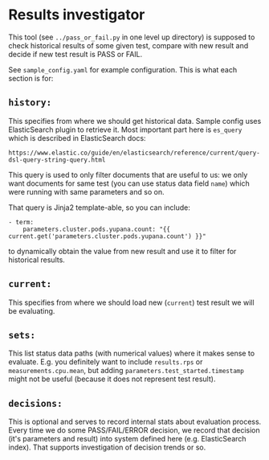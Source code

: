 Results investigator
====================

This tool (see `../pass_or_fail.py` in one level up directory) is supposed
to check historical results of some given test, compare with new result
and decide if new test result is PASS or FAIL.

See `sample_config.yaml` for example configuration. This is what each
section is for:

`history:`
----------

This specifies from where we should get historical data. Sample config
uses ElasticSearch plugin to retrieve it. Most important part here is
`es_query` which is described in ElasticSearch docs:

    https://www.elastic.co/guide/en/elasticsearch/reference/current/query-dsl-query-string-query.html

This query is used to only filter documents that are useful to us:
we only want documents for same test (you can use status data field
`name`) which were running with same parameters and so on.

That query is Jinja2 template-able, so you can include:

    - term:
        parameters.cluster.pods.yupana.count: "{{ current.get('parameters.cluster.pods.yupana.count') }}"

to dynamically obtain the value from new result and use it to filter for
historical results.

`current:`
----------

This specifies from where we should load new (`current`) test result
we will be evaluating.

`sets:`
-------

This list status data paths (with numerical values) where it makes sense
to evaluate. E.g. you definitely want to include `results.rps` or
`measurements.cpu.mean`, but adding `parameters.test_started.timestamp`
might not be useful (because it does not represent test result).

`decisions:`
------------

This is optional and serves to record internal stats about evaluation
process. Every time we do some PASS/FAIL/ERROR decision, we record that
decision (it's parameters and result) into system defined here (e.g.
ElasticSearch index). That supports investigation of decision trends or so.
